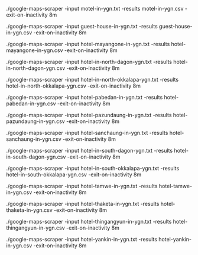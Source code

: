 ./google-maps-scraper -input motel-in-ygn.txt -results motel-in-ygn.csv -exit-on-inactivity 8m

./google-maps-scraper -input guest-house-in-ygn.txt -results guest-house-in-ygn.csv -exit-on-inactivity 8m

./google-maps-scraper -input hotel-mayangone-in-ygn.txt -results hotel-mayangone-in-ygn.csv -exit-on-inactivity 8m

./google-maps-scraper -input hotel-in-north-dagon-ygn.txt -results hotel-in-north-dagon-ygn.csv -exit-on-inactivity 8m

./google-maps-scraper -input hotel-in-north-okkalapa-ygn.txt -results hotel-in-north-okkalapa-ygn.csv -exit-on-inactivity 8m

./google-maps-scraper -input hotel-pabedan-in-ygn.txt -results hotel-pabedan-in-ygn.csv -exit-on-inactivity 8m


./google-maps-scraper -input hotel-pazundaung-in-ygn.txt -results hotel-pazundaung-in-ygn.csv -exit-on-inactivity 8m

./google-maps-scraper -input hotel-sanchaung-in-ygn.txt -results hotel-sanchaung-in-ygn.csv -exit-on-inactivity 8m

./google-maps-scraper -input hotel-in-south-dagon-ygn.txt -results hotel-in-south-dagon-ygn.csv -exit-on-inactivity 8m

./google-maps-scraper -input hotel-in-south-okkalapa-ygn.txt -results hotel-in-south-okkalapa-ygn.csv -exit-on-inactivity 8m

./google-maps-scraper -input hotel-tamwe-in-ygn.txt -results hotel-tamwe-in-ygn.csv -exit-on-inactivity 8m

./google-maps-scraper -input hotel-thaketa-in-ygn.txt -results hotel-thaketa-in-ygn.csv -exit-on-inactivity 8m

./google-maps-scraper -input hotel-thingangyun-in-ygn.txt -results hotel-thingangyun-in-ygn.csv -exit-on-inactivity 8m

./google-maps-scraper -input hotel-yankin-in-ygn.txt -results hotel-yankin-in-ygn.csv -exit-on-inactivity 8m


